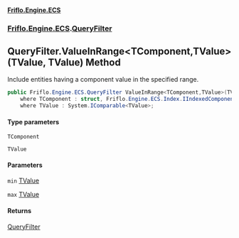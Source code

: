 #### [Friflo.Engine.ECS](index.md 'index')
### [Friflo.Engine.ECS](Friflo.Engine.ECS.md 'Friflo.Engine.ECS').[QueryFilter](QueryFilter.md 'Friflo.Engine.ECS.QueryFilter')

## QueryFilter.ValueInRange<TComponent,TValue>(TValue, TValue) Method

Include entities having a component value in the specified range.

```csharp
public Friflo.Engine.ECS.QueryFilter ValueInRange<TComponent,TValue>(TValue min, TValue max)
    where TComponent : struct, Friflo.Engine.ECS.Index.IIndexedComponent<TValue>, System.ValueType, System.ValueType
    where TValue : System.IComparable<TValue>;
```
#### Type parameters

<a name='Friflo.Engine.ECS.QueryFilter.ValueInRange_TComponent,TValue_(TValue,TValue).TComponent'></a>

`TComponent`

<a name='Friflo.Engine.ECS.QueryFilter.ValueInRange_TComponent,TValue_(TValue,TValue).TValue'></a>

`TValue`
#### Parameters

<a name='Friflo.Engine.ECS.QueryFilter.ValueInRange_TComponent,TValue_(TValue,TValue).min'></a>

`min` [TValue](QueryFilter.ValueInRange_TComponent,TValue_(TValue,TValue).md#Friflo.Engine.ECS.QueryFilter.ValueInRange_TComponent,TValue_(TValue,TValue).TValue 'Friflo.Engine.ECS.QueryFilter.ValueInRange<TComponent,TValue>(TValue, TValue).TValue')

<a name='Friflo.Engine.ECS.QueryFilter.ValueInRange_TComponent,TValue_(TValue,TValue).max'></a>

`max` [TValue](QueryFilter.ValueInRange_TComponent,TValue_(TValue,TValue).md#Friflo.Engine.ECS.QueryFilter.ValueInRange_TComponent,TValue_(TValue,TValue).TValue 'Friflo.Engine.ECS.QueryFilter.ValueInRange<TComponent,TValue>(TValue, TValue).TValue')

#### Returns
[QueryFilter](QueryFilter.md 'Friflo.Engine.ECS.QueryFilter')